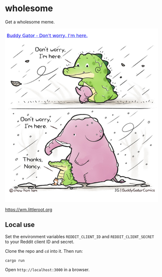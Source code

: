 # wholesome

Get a wholesome meme.

![wholesome meme image](./wholesome-meme.png)

https://wm.littleroot.org

## Local use

Set the environment variables `REDDIT_CLIENT_ID` and `REDDIT_CLIENT_SECRET` to
your Reddit client ID and secret.

Clone the repo and `cd` into it. Then run:

```
cargo run
```

Open `http://localhost:3000` in a browser.
